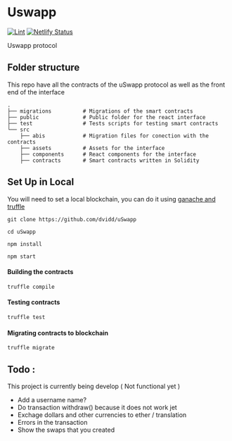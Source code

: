 # Uswapp

[![Lint](https://github.com/dvidd/uSwapp/workflows/Lint/badge.svg)](https://github.com/dvidd/uSwapp/actions?query=workflow%3ALint)
[![Netlify Status](https://api.netlify.com/api/v1/badges/ef69d511-c74d-4f36-af0d-3e85f8343c5f/deploy-status)](https://app.netlify.com/sites/loving-kirch-2863cb/deploys)

Uswapp protocol

## Folder structure

This repo have all the contracts of the uSwapp protocol as well as the front end of the interface

    .
    ├── migrations          # Migrations of the smart contracts
    ├── public              # Public folder for the react interface
    ├── test                # Tests scripts for testing smart contracts
    └── src
        ├── abis            # Migration files for conection with the contracts
        ├── assets          # Assets for the interface
        ├── components      # React components for the interface
        ├── contracts       # Smart contracts written in Solidity

## Set Up in Local

You will need to set a local blockchain, you can do it using <a href="https://www.trufflesuite.com/ganache" target="_blank">ganache and truffle</a>

```shell
git clone https://github.com/dvidd/uSwapp
```

```shell
cd uSwapp
```

```shell
npm install
```

```shell
npm start
```

#### Building the contracts

```shell
truffle compile
```

#### Testing contracts

```shell
truffle test
```

#### Migrating contracts to blockchain

```shell
truffle migrate
```

## Todo :

This project is currently being develop ( Not functional yet )

- Add a username name?
- Do transaction withdraw() because it does not work jet
- Exchage dollars and other currencies to ether / translation
- Errors in the transaction 
- Show the swaps that you created 
